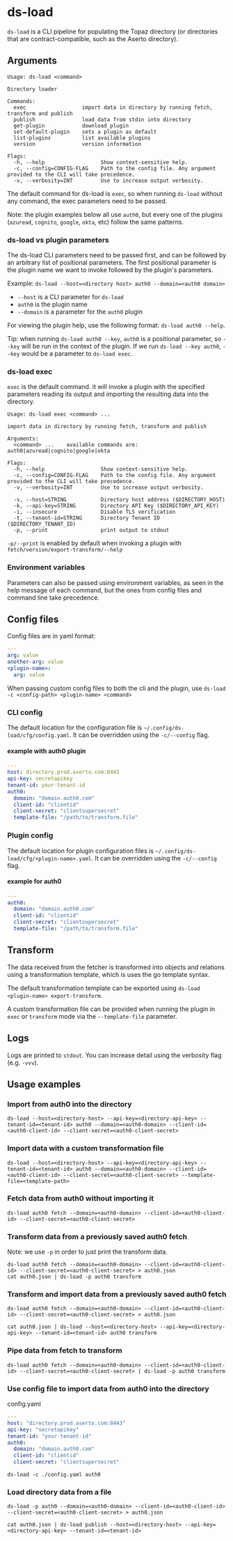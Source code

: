 # ds-load

`ds-load` is a CLI pipeline for populating the Topaz directory (or directories that are contract-compatible, such as the Aserto directory).

## Arguments

```
Usage: ds-load <command>

Directory loader

Commands:
  exec                  import data in directory by running fetch, transform and publish
  publish               load data from stdin into directory
  get-plugin            download plugin
  set-default-plugin    sets a plugin as default
  list-plugins          list available plugins
  version               version information

Flags:
  -h, --help                  Show context-sensitive help.
  -c, --config=CONFIG-FLAG    Path to the config file. Any argument provided to the CLI will take precedence.
  -v, --verbosity=INT         Use to increase output verbosity.
```

The default command for ds-load is `exec`, so when running `ds-load` without any command, the exec parameters need to be passed.

Note: the plugin examples below all use `auth0`, but every one of the plugins (`azuread`, `cognito`, `google`, `okta`, etc) follow the same patterns.

### ds-load vs plugin parameters
The ds-load CLI parameters need to be passed first, and can be followed by an arbitrary list of positional parameters. The first positional parameter is the plugin name we want to invoke followed by the plugin's parameters.

Example: `ds-load --host=<directory host> auth0 --domain=<auth0 domain>`
* `--host` is a CLI parameter for `ds-load`
* `auth0` is the plugin name
* `--domain` is a parameter for the `auth0` plugin

For viewing the plugin help, use the following format: `ds-load auth0 --help`.

Tip: when running `ds-load auth0 --key`, `auth0` is a positional parameter, so `--key` will be run in the context of the plugin. If we run `ds-load --key auth0`, `--key` would be a parameter to `ds-load exec`.

### ds-load exec
`exec` is the default command. it will invoke a plugin with the specified parameters reading its output and importing the resulting data into the directory.

```
Usage: ds-load exec <command> ...

import data in directory by running fetch, transform and publish

Arguments:
  <command> ...    available commands are: auth0|azuread|cognito|google|okta

Flags:
  -h, --help                  Show context-sensitive help.
  -c, --config=CONFIG-FLAG    Path to the config file. Any argument provided to the CLI will take precedence.
  -v, --verbosity=INT         Use to increase output verbosity.

  -s, --host=STRING           Directory host address ($DIRECTORY_HOST)
  -k, --api-key=STRING        Directory API Key ($DIRECTORY_API_KEY)
  -i, --insecure              Disable TLS verification
  -t, --tenant-id=STRING      Directory Tenant ID ($DIRECTORY_TENANT_ID)
  -p, --print                 print output to stdout
```

`-p/--print` is enabled by default when invoking a plugin with `fetch/version/export-transform/--help`

### Environment variables
Parameters can also be passed using environment variables, as seen in the help message of each command, but the ones from config files and command line take precedence.

## Config files

Config files are in yaml format:
```yaml
---
arg: value
another-arg: value
<plugin-name>:
  arg: value
```

When passing custom config files to both the cli and the plugin, use `ds-load -c <config-path> <plugin-name> <command>` 

### CLI config
The default location for the configuration file is `~/.config/ds-load/cfg/config.yaml`. It can be overridden using the `-c/--config` flag.

#### example with auth0 plugin
```yaml
---
host: directory.prod.aserto.com:8443
api-key: secretapikey
tenant-id: your-tenant-id
auth0:
  domain: "domain.auth0.com"
  client-id: "clientid"
  client-secret: "clientsupersecret"
  template-file: "/path/to/transform.file"
```

### Plugin config
The default location for plugin configuration files is `~/.config/ds-load/cfg/<plugin-name>.yaml`. It can be overridden using the `-c/--config` flag.

#### example for auth0
```yaml
---
auth0:
  domain: "domain.auth0.com"
  client-id: "clientid"
  client-secret: "clientsupersecret"
  template-file: "/path/to/transform.file"
```

## Transform
The data received from the fetcher is transformed into objects and relations using a transformation template, which is uses the go template syntax.

The default transformation template can be exported using `ds-load <plugin-name> export-transform`.

A custom transformation file can be provided when running the plugin in `exec` or `transform` mode via the `--template-file` parameter.

## Logs

Logs are printed to `stdout`. You can increase detail using the verbosity flag (e.g. `-vvv`).

## Usage examples

### Import from auth0 into the directory
```
ds-load --host=<directory-host> --api-key=<directory-api-key> --tenant-id=<tenant-id> auth0 --domain=<auth0-domain> --client-id=<auth0-client-id> --client-secret=<auth0-client-secret>
```

### Import data with a custom transformation file
```
ds-load --host=<directory-host> --api-key=<directory-api-key> --tenant-id=<tenant-id> auth0 --domain=<auth0-domain> --client-id=<auth0-client-id> --client-secret=<auth0-client-secret> --template-file=<template-path>
```

### Fetch data from auth0 without importing it
```
ds-load auth0 fetch --domain=<auth0-domain> --client-id=<auth0-client-id> --client-secret=<auth0-client-secret>
```

### Transform data from a previously saved auth0 fetch
Note: we use `-p` in order to just print the transform data.
```
ds-load auth0 fetch --domain=<auth0-domain> --client-id=<auth0-client-id> --client-secret=<auth0-client-secret> > auth0.json
cat auth0.json | ds-load -p auth0 transform
```

### Transform and import data from a previously saved auth0 fetch
```
ds-load auth0 fetch --domain=<auth0-domain> --client-id=<auth0-client-id> --client-secret=<auth0-client-secret> > auth0.json

cat auth0.json | ds-load --host=<directory-host> --api-key=<directory-api-key> --tenant-id=<tenant-id> auth0 transform
```

### Pipe data from fetch to transform
```
ds-load auth0 fetch --domain=<auth0-domain> --client-id=<auth0-client-id> --client-secret=<auth0-client-secret> | ds-load -p auth0 transform
```

### Use config file to import data from auth0 into the directory

config.yaml
```yaml
---
host: "directory.prod.aserto.com:8443"
api-key: "secretapikey"
tenant-id: "your-tenant-id"
auth0:
  domain: "domain.auth0.com"
  client-id: "clientid"
  client-secret: "clientsupersecret"
```

```
ds-load -c ./config.yaml auth0
```

### Load directory data from a file
```
ds-load -p auth0 --domain=<auth0-domain> --client-id=<auth0-client-id> --client-secret=<auth0-client-secret> > auth0.json

cat auth0.json | ds-load publish --host=<directory-host> --api-key=<directory-api-key> --tenant-id=<tenant-id>
```
